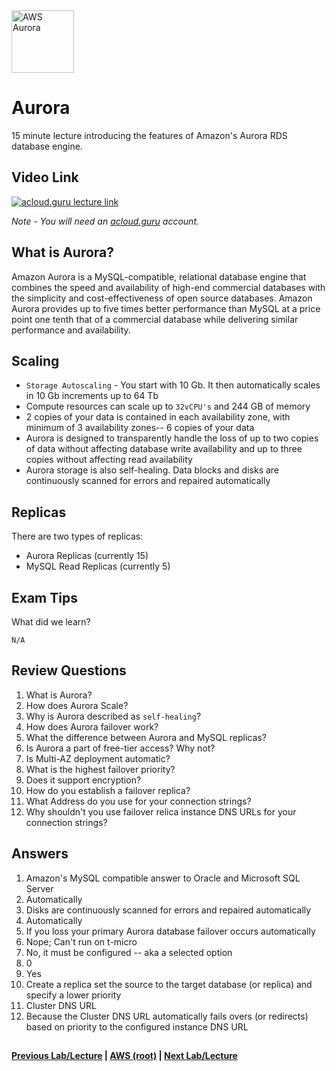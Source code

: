 <img src="https://i.imgur.com/ytVeZB4.png" height="100" title="AWS Aurora" />

Aurora
======

15 minute lecture introducing the features of Amazon's Aurora RDS database engine.


## Video Link

[![acloud.guru lecture link](https://i.imgur.com/vJqYkjt.png)](https://acloud.guru/course/aws-certified-solutions-architect-associate/learn/databases/aurora/watch)

*Note - You will need an [acloud.guru](acloud.guru) account.*


## What is Aurora?

Amazon Aurora is a MySQL-compatible, relational database engine that combines the speed and availability of 
high-end commercial databases with the simplicity and cost-effectiveness of open source databases. Amazon
Aurora provides up to five times better performance than MySQL at a price point one tenth that of a
commercial database while delivering similar performance and availability.


## Scaling

* `Storage Autoscaling` - You start with 10 Gb. It then automatically scales in 10 Gb increments up to 64 Tb
* Compute resources can scale up to `32vCPU's` and 244 GB of memory
* 2 copies of your data is contained in each availability zone, with minimum of 3 availability zones-- 6 copies
  of your data
* Aurora is designed to transparently handle the loss of up to two copies of data without affecting database
  write availability and up to three copies without affecting read availability
* Aurora storage is also self-healing. Data blocks and disks are continuously scanned for errors and
  repaired automatically


## Replicas

There are two types of replicas:

* Aurora Replicas (currently 15)
* MySQL Read Replicas (currently 5)


## Exam Tips

What did we learn?

    N/A

    
## Review Questions

1.  What is Aurora?
2.  How does Aurora Scale?    
3.  Why is Aurora described as `self-healing`?
4.  How does Aurora failover work?
5.  What the difference between Aurora and MySQL replicas?
6.  Is Aurora a part of free-tier access? Why not?
7.  Is Multi-AZ deployment automatic?
8.  What is the highest failover priority?
9.  Does it support encryption?
10. How do you establish a failover replica?
11. What Address do you use for your connection strings?
12. Why shouldn't you use failover relica instance DNS URLs for your connection strings?

## Answers

1.  Amazon's MySQL compatible answer to Oracle and Microsoft SQL Server
2.  Automatically
3.  Disks are continuously scanned for errors and repaired automatically
4.  Automatically
5.  If you loss your primary Aurora database failover occurs automatically
6.  Nope; Can't run on t-micro
7.  No, it must be configured -- aka a selected option
8.  0
9.  Yes
10. Create a replica set the source to the target database (or replica) and specify a lower priority
11. Cluster DNS URL
12. Because the Cluster DNS URL automatically fails overs (or redirects) based on priority to the configured instance 
    DNS URL

## 

**[Previous Lab/Lecture](databases-elasticache.md) | [AWS (root)](../readme.adoc) | [Next Lab/Lecture](databases-exam-tips.md)**










